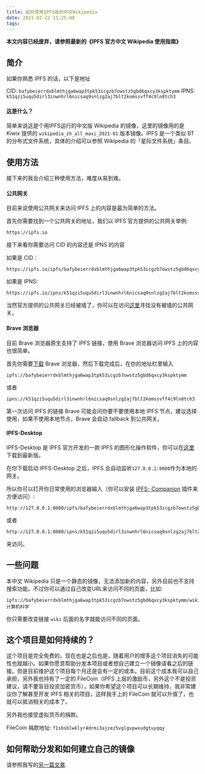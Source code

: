 ```yaml
---
title: 如何使用IPFS版的中文Wikipedia
date: 2021-02-22 15:25:48
tags:
---
```


**本文内容已经废弃，请参照最新的《IPFS 官方中文 Wikipedia 使用指南》**

## 简介

如果你熟悉 IPFS 的话，以下是地址

CID: `bafybeierrdxblmthjga6wap3tpk53icgzb7owstz5gbd6qxcy3kspktymm`
IPNS: `k51qzi5uqu5dirl3inwnhrl6nicsaq9snlzg2aj7blt2komssvff4c9ln8tch3`

#### 这是什么？

简单来说这是个用IPFS运行的中文版 Wikipedia 的镜像，这里的镜像用的是 Kiwix 提供的 `wikipedia_zh_all_maxi_2021-01` 版本镜像。IPFS 是一个类似 BT 的分布式文件系统，具体的介绍可以参照 Wikipedia 的「星际文件系统」条目。

## 使用方法

接下来的我会介绍三种使用方法，难度从易到难。

#### 公共网关

目前来说使用公共网关来访问 IPFS 上的内容是最为简单的方法。

首先你需要找到一个公共网关的地址，我们以 IPFS 官方提供的公共网关举例:

```
https://ipfs.io
```

接下来看你需要访问 CID 的内容还是 IPNS 的内容

如果是 CID：

```
https://ipfs.io/ipfs/bafybeierrdxblmthjga6wap3tpk53icgzb7owstz5gbd6qxcy3kspktymm
```

如果是 IPNS:

```
https://ipfs.io/ipns/k51qzi5uqu5dirl3inwnhrl6nicsaq9snlzg2aj7blt2komssvff4c9ln8tch3
```

当然官方提供的公共网关已经被墙了，你可以在访问[这里](https://contributionls.github.io/public-gateway-checker/?cid=bafybeierrdxblmthjga6wap3tpk53icgzb7owstz5gbd6qxcy3kspktymm)寻找没有被墙的公共网关。

#### Brave 浏览器

目前 Brave 浏览器原生支持了 IPFS 链接，使用 Brave 浏览器访问 IPFS 上的内容也很简单。

首先你需要[下载](https://brave.com/) Brave 浏览器，然后下载完成后，在你的地址栏里输入

```
ipfs://bafybeierrdxblmthjga6wap3tpk53icgzb7owstz5gbd6qxcy3kspktymm
```

或者

```
ipns://k51qzi5uqu5dirl3inwnhrl6nicsaq9snlzg2aj7blt2komssvff4c9ln8tch3
```

第一次访问 IPFS 的链接 Brave 可能会问你要不要使用本地 IPFS 节点，建议选择使用，如果不使用本地节点，Brave 会自动 fallback 到公共网关。

#### IPFS-Desktop 

IPFS-Desktop 是 IPFS 官方开发的一款 IPFS 的图形化操作软件，你可以在[这里](https://github.com/ipfs-shipyard/ipfs-desktop/releases/latest)下载到最新版。

在你下载启动 IPFS-Desktop 之后，IPFS 会自动监听`127.0.0.1:8080`作为本地的网关。

所以你可以打开你日常使用的浏览器输入（你可以安装 [IPFS- Companion](https://github.com/ipfs-shipyard/ipfs-companion) 插件来方便访问）:

```
http://127.0.0.1:8080/ipfs/bafybeierrdxblmthjga6wap3tpk53icgzb7owstz5gbd6qxcy3kspktymm
```

或者

```
http://127.0.0.1:8080/ipns/k51qzi5uqu5dirl3inwnhrl6nicsaq9snlzg2aj7blt2komssvff4c9ln8tch3
```

来访问。

## 一些问题

本中文 Wikipedia 只是一个静态的镜像，无法添加新的内容，另外目前也不支持搜索功能。不过你可以通过自己改变URL来访问不同的页面，比如:

```
ipfs://bafybeierrdxblmthjga6wap3tpk53icgzb7owstz5gbd6qxcy3kspktymm/wiki/计算机科学
```

你只需要改变链接 `wiki` 后面的名字就能访问不同的页面。

## 这个项目是如何持续的？

这个项目是完全免费的，现在也是之后也是，随着用户的增多这个项目消失的可能性也就越小。如果你愿意帮助分发本项目或者想自己建立一个镜像请看之后的链接。但是目前维护这个项目每个月还是会有一定的成本。目前这个成本我可以自己承担，另外我也持有了一定的 FileCoin（IPFS 上层的激励币，另外这个不是投资建议，请不要盲目投资加密货币），如果你希望这个项目可以长期维持，我非常建议你了解甚至开发 IPFS 相关的项目，这样我手上的 FileCoin 就可以升值了，也就可以抵消相关的成本了。

另外我也接受虚拟货币的捐款。

FileCoin 捐款地址: `f1sbsblwklyr4drmi3ajzez5vglgvpwxudgtuyqqy`

## 如何帮助分发和如何建立自己的镜像

请参照我写的[另一篇文章](https://blog.otakusaikou.com/2021/02/09/wikipedia-on-ipfs-tutorial/).